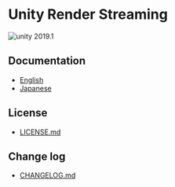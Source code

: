 # Unity Render Streaming

<img src="https://img.shields.io/badge/unity-2019.1-green.svg?style=flat-square" alt="unity 2019.1">

## Documentation

- [English](../com.unity.template.renderstreaming/Documentation~/index.md)
- [Japanese](../com.unity.template.renderstreaming/Documentation~/jp/index.md)


## License

- [LICENSE.md](LICENSE.md)

## Change log

- [CHANGELOG.md](CHANGELOG.md)

